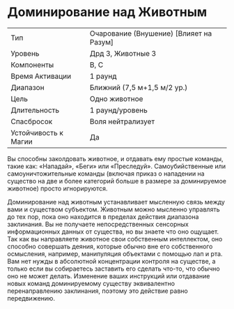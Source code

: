 # Доминирование над Животным

| | |
|---|---|
|Тип|Очарование (Внушение) [Влияет на Разум]|
|Уровень| Дрд 3, Животные 3|
|Компоненты| В, С|
|Время Активации| 1 раунд|
|Диапазон| Ближний (7,5 м+1,5 м/2 ур.)|
|Цель| Одно животное|
|Длительность| 1 раунд/уровень|
|Спасбросок| Воля нейтрализует|
|Устойчивость к Магии| Да|

Вы способны заколдовать животное, и отдавать ему простые команды, такие как: «Нападай», «Беги» или «Преследуй». Самоубийственные или самоуничтожительные команды (включая приказ о нападении на существо на две и более категорий больше в размере за доминируемое животное) просто игнорируются. 

Доминирование над животным устанавливает мысленную связь между вами и существом субъектом. Животным можно мысленно управлять до тех пор, пока оно находится в пределах действия диапазона заклинания. Вы не получаете непосредственных сенсорных информационных данных от существа, но вы знаете что оно ощущает. Так как вы направляете животное свои собственным интеллектом, оно способно совершать деяния, которые обычно вне его собственного осмысления, например, манипуляция объектами с помощью лап и рта. Вам нет нужды в абсолютной концентрации контроля на существе, а только если вы собираетесь заставить его сделать что-то, что обычно оно не может делать. Изменение ваших инструкций или отдавание новых команд доминируемому существу эквивалентно перенаправлению заклинания, поэтому это действие равно передвижению.